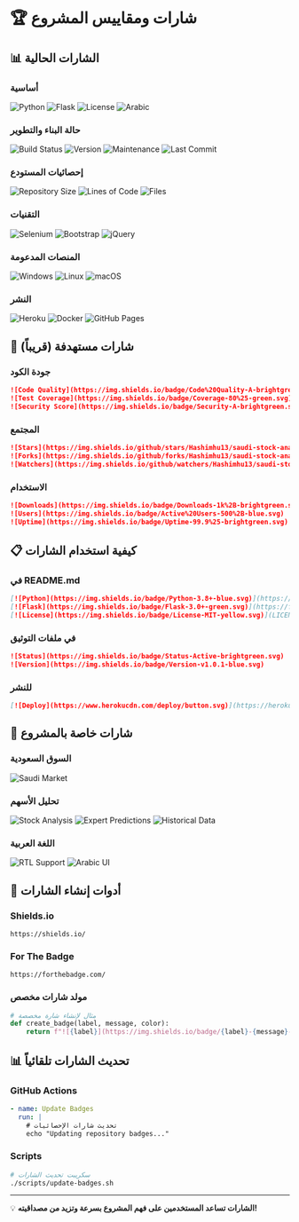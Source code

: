 # 🏆 شارات ومقاييس المشروع

## 📊 الشارات الحالية

### أساسية
![Python](https://img.shields.io/badge/Python-3.8+-blue.svg?logo=python&logoColor=white)
![Flask](https://img.shields.io/badge/Flask-3.0+-green.svg?logo=flask&logoColor=white)
![License](https://img.shields.io/badge/License-MIT-yellow.svg)
![Arabic](https://img.shields.io/badge/Language-Arabic-red.svg)

### حالة البناء والتطوير
![Build Status](https://img.shields.io/badge/Build-Passing-brightgreen.svg)
![Version](https://img.shields.io/badge/Version-v1.0.1-blue.svg)
![Maintenance](https://img.shields.io/badge/Maintained-Yes-brightgreen.svg)
![Last Commit](https://img.shields.io/github/last-commit/Hashimhu13/saudi-stock-analyzer)

### إحصائيات المستودع
![Repository Size](https://img.shields.io/github/repo-size/Hashimhu13/saudi-stock-analyzer)
![Lines of Code](https://img.shields.io/badge/Lines%20of%20Code-3.5k-blue)
![Files](https://img.shields.io/badge/Files-28-lightgrey)

### التقنيات
![Selenium](https://img.shields.io/badge/Selenium-4.36.0-orange.svg?logo=selenium&logoColor=white)
![Bootstrap](https://img.shields.io/badge/Bootstrap-5.1.3-purple.svg?logo=bootstrap&logoColor=white)
![jQuery](https://img.shields.io/badge/jQuery-3.6.0-blue.svg?logo=jquery&logoColor=white)

### المنصات المدعومة
![Windows](https://img.shields.io/badge/Windows-Supported-blue.svg?logo=windows&logoColor=white)
![Linux](https://img.shields.io/badge/Linux-Supported-yellow.svg?logo=linux&logoColor=white)
![macOS](https://img.shields.io/badge/macOS-Supported-lightgrey.svg?logo=apple&logoColor=white)

### النشر
![Heroku](https://img.shields.io/badge/Deploy-Heroku-purple.svg?logo=heroku&logoColor=white)
![Docker](https://img.shields.io/badge/Docker-Ready-blue.svg?logo=docker&logoColor=white)
![GitHub Pages](https://img.shields.io/badge/Docs-GitHub%20Pages-green.svg?logo=github&logoColor=white)

## 🎯 شارات مستهدفة (قريباً)

### جودة الكود
```markdown
![Code Quality](https://img.shields.io/badge/Code%20Quality-A-brightgreen.svg)
![Test Coverage](https://img.shields.io/badge/Coverage-80%25-green.svg)
![Security Score](https://img.shields.io/badge/Security-A-brightgreen.svg)
```

### المجتمع
```markdown
![Stars](https://img.shields.io/github/stars/Hashimhu13/saudi-stock-analyzer?style=social)
![Forks](https://img.shields.io/github/forks/Hashimhu13/saudi-stock-analyzer?style=social)
![Watchers](https://img.shields.io/github/watchers/Hashimhu13/saudi-stock-analyzer?style=social)
```

### الاستخدام
```markdown
![Downloads](https://img.shields.io/badge/Downloads-1k%2B-brightgreen.svg)
![Users](https://img.shields.io/badge/Active%20Users-500%2B-blue.svg)
![Uptime](https://img.shields.io/badge/Uptime-99.9%25-brightgreen.svg)
```

## 📋 كيفية استخدام الشارات

### في README.md
```markdown
[![Python](https://img.shields.io/badge/Python-3.8+-blue.svg)](https://python.org)
[![Flask](https://img.shields.io/badge/Flask-3.0+-green.svg)](https://flask.palletsprojects.com/)
[![License](https://img.shields.io/badge/License-MIT-yellow.svg)](LICENSE)
```

### في ملفات التوثيق
```markdown
![Status](https://img.shields.io/badge/Status-Active-brightgreen.svg)
![Version](https://img.shields.io/badge/Version-v1.0.1-blue.svg)
```

### للنشر
```markdown
[![Deploy](https://www.herokucdn.com/deploy/button.svg)](https://heroku.com/deploy?template=https://github.com/Hashimhu13/saudi-stock-analyzer)
```

## 🏅 شارات خاصة بالمشروع

### السوق السعودية
![Saudi Market](https://img.shields.io/badge/Market-Saudi%20Exchange-green.svg?logo=data:image/svg+xml;base64,PHN2ZyB3aWR0aD0iMjQiIGhlaWdodD0iMjQiIHZpZXdCb3g9IjAgMCAyNCAyNCIgZmlsbD0ibm9uZSIgeG1sbnM9Imh0dHA6Ly93d3cudzMub3JnLzIwMDAvc3ZnIj4KPGNpcmNsZSBjeD0iMTIiIGN5PSIxMiIgcj0iMTAiIGZpbGw9IiMyNTg4M0YiLz4KPHN2ZyB3aWR0aD0iMjQiIGhlaWdodD0iMjQiIHZpZXdCb3g9IjAgMCAyNCAyNCIgZmlsbD0ibm9uZSIgeG1sbnM9Imh0dHA6Ly93d3cudzMub3JnLzIwMDAvc3ZnIj4K)

### تحليل الأسهم
![Stock Analysis](https://img.shields.io/badge/Analysis-Real%20Time-orange.svg)
![Expert Predictions](https://img.shields.io/badge/Predictions-Expert%20Analysis-purple.svg)
![Historical Data](https://img.shields.io/badge/Data-Historical%20Tracking-blue.svg)

### اللغة العربية
![RTL Support](https://img.shields.io/badge/RTL-Full%20Support-red.svg)
![Arabic UI](https://img.shields.io/badge/UI-100%25%20Arabic-green.svg)

## 🔧 أدوات إنشاء الشارات

### Shields.io
```
https://shields.io/
```

### For The Badge
```
https://forthebadge.com/
```

### مولد شارات مخصص
```python
# مثال لإنشاء شارة مخصصة
def create_badge(label, message, color):
    return f"![{label}](https://img.shields.io/badge/{label}-{message}-{color}.svg)"
```

## 📊 تحديث الشارات تلقائياً

### GitHub Actions
```yaml
- name: Update Badges
  run: |
    # تحديث شارات الإحصائيات
    echo "Updating repository badges..."
```

### Scripts
```bash
# سكريبت تحديث الشارات
./scripts/update-badges.sh
```

---

💡 **الشارات تساعد المستخدمين على فهم المشروع بسرعة وتزيد من مصداقيته!**